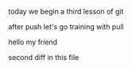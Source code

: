 today we begin a third lesson of git

after push let's go training with pull

hello my friend

second diff in this file
